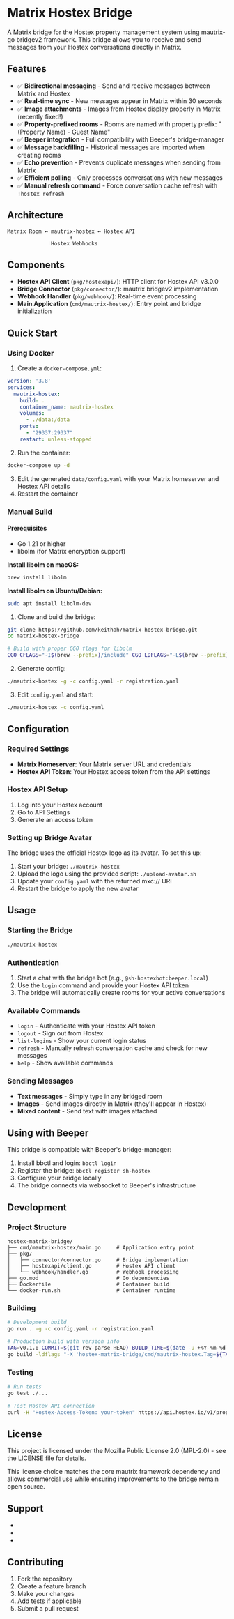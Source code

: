 # Matrix Hostex Bridge

A Matrix bridge for the Hostex property management system using mautrix-go bridgev2 framework. This bridge allows you to receive and send messages from your Hostex conversations directly in Matrix.

## Features

- ✅ **Bidirectional messaging** - Send and receive messages between Matrix and Hostex
- ✅ **Real-time sync** - New messages appear in Matrix within 30 seconds
- ✅ **Image attachments** - Images from Hostex display properly in Matrix (recently fixed!)
- ✅ **Property-prefixed rooms** - Rooms are named with property prefix: "(Property Name) - Guest Name"
- ✅ **Beeper integration** - Full compatibility with Beeper's bridge-manager
- ✅ **Message backfilling** - Historical messages are imported when creating rooms
- ✅ **Echo prevention** - Prevents duplicate messages when sending from Matrix
- ✅ **Efficient polling** - Only processes conversations with new messages
- ✅ **Manual refresh command** - Force conversation cache refresh with `!hostex refresh`

## Architecture

```
Matrix Room ↔ mautrix-hostex ↔ Hostex API
                    ↑
              Hostex Webhooks
```

## Components

- **Hostex API Client** (`pkg/hostexapi/`): HTTP client for Hostex API v3.0.0
- **Bridge Connector** (`pkg/connector/`): mautrix bridgev2 implementation
- **Webhook Handler** (`pkg/webhook/`): Real-time event processing
- **Main Application** (`cmd/mautrix-hostex/`): Entry point and bridge initialization

## Quick Start

### Using Docker

1. Create a `docker-compose.yml`:

```yaml
version: '3.8'
services:
  mautrix-hostex:
    build: .
    container_name: mautrix-hostex
    volumes:
      - ./data:/data
    ports:
      - "29337:29337"
    restart: unless-stopped
```

2. Run the container:

```bash
docker-compose up -d
```

3. Edit the generated `data/config.yaml` with your Matrix homeserver and Hostex API details
4. Restart the container

### Manual Build

#### Prerequisites

- Go 1.21 or higher
- libolm (for Matrix encryption support)

**Install libolm on macOS:**
```bash
brew install libolm
```

**Install libolm on Ubuntu/Debian:**
```bash
sudo apt install libolm-dev
```

1. Clone and build the bridge:

```bash
git clone https://github.com/keithah/matrix-hostex-bridge.git
cd matrix-hostex-bridge

# Build with proper CGO flags for libolm
CGO_CFLAGS="-I$(brew --prefix)/include" CGO_LDFLAGS="-L$(brew --prefix)/lib" go build -o mautrix-hostex ./cmd/mautrix-hostex
```

2. Generate config:

```bash
./mautrix-hostex -g -c config.yaml -r registration.yaml
```

3. Edit `config.yaml` and start:

```bash
./mautrix-hostex -c config.yaml
```

## Configuration

### Required Settings

- **Matrix Homeserver**: Your Matrix server URL and credentials
- **Hostex API Token**: Your Hostex access token from the API settings

### Hostex API Setup

1. Log into your Hostex account
2. Go to API Settings
3. Generate an access token

### Setting up Bridge Avatar

The bridge uses the official Hostex logo as its avatar. To set this up:

1. Start your bridge: `./mautrix-hostex`
2. Upload the logo using the provided script: `./upload-avatar.sh`
3. Update your `config.yaml` with the returned mxc:// URI
4. Restart the bridge to apply the new avatar

## Usage

### Starting the Bridge

```bash
./mautrix-hostex
```

### Authentication

1. Start a chat with the bridge bot (e.g., `@sh-hostexbot:beeper.local`)
2. Use the `login` command and provide your Hostex API token
3. The bridge will automatically create rooms for your active conversations

### Available Commands

- `login` - Authenticate with your Hostex API token
- `logout` - Sign out from Hostex
- `list-logins` - Show your current login status
- `refresh` - Manually refresh conversation cache and check for new messages
- `help` - Show available commands

### Sending Messages

- **Text messages** - Simply type in any bridged room
- **Images** - Send images directly in Matrix (they'll appear in Hostex)
- **Mixed content** - Send text with images attached

## Using with Beeper

This bridge is compatible with Beeper's bridge-manager:

1. Install bbctl and login: `bbctl login`
2. Register the bridge: `bbctl register sh-hostex`
3. Configure your bridge locally
4. The bridge connects via websocket to Beeper's infrastructure

## Development

### Project Structure

```
hostex-matrix-bridge/
├── cmd/mautrix-hostex/main.go     # Application entry point
├── pkg/
│   ├── connector/connector.go     # Bridge implementation
│   ├── hostexapi/client.go        # Hostex API client
│   └── webhook/handler.go         # Webhook processing
├── go.mod                         # Go dependencies
├── Dockerfile                     # Container build
└── docker-run.sh                  # Container runtime
```

### Building

```bash
# Development build
go run . -g -c config.yaml -r registration.yaml

# Production build with version info
TAG=v0.1.0 COMMIT=$(git rev-parse HEAD) BUILD_TIME=$(date -u +%Y-%m-%dT%H:%M:%SZ) \
go build -ldflags "-X 'hostex-matrix-bridge/cmd/mautrix-hostex.Tag=${TAG}' -X 'hostex-matrix-bridge/cmd/mautrix-hostex.Commit=${COMMIT}' -X 'hostex-matrix-bridge/cmd/mautrix-hostex.BuildTime=${BUILD_TIME}'"
```

### Testing

```bash
# Run tests
go test ./...

# Test Hostex API connection
curl -H "Hostex-Access-Token: your-token" https://api.hostex.io/v1/properties
```

## License

This project is licensed under the Mozilla Public License 2.0 (MPL-2.0) - see the LICENSE file for details.

This license choice matches the core mautrix framework dependency and allows commercial use while ensuring improvements to the bridge remain open source.

## Support

- [Matrix Room]: #hostex-bridge:your-homeserver.com
- [Issues]: https://github.com/your-org/hostex-matrix-bridge/issues
- [Hostex API Docs]: https://hostex-openapi.readme.io/

## Contributing

1. Fork the repository
2. Create a feature branch
3. Make your changes
4. Add tests if applicable
5. Submit a pull request